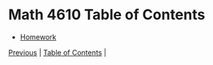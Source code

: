 
# Math 4610 Table of Contents



* [Homework](homework/Readme.md)





[Previous](README.md) |
[Table of Contents](TableOfContents.md) |
